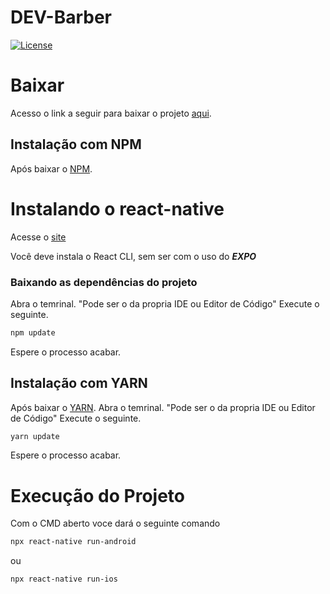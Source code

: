 # DEV-Barber

[![License](https://poser.pugx.org/quantical-solutions/reactnative/license)](//packagist.org/packages/quantical-solutions/reactnative)

# Baixar

Acesso o link a seguir para baixar o projeto [aqui](https://github.com/wpj09/app-barber/archive/refs/heads/master.zip).

## Instalação com NPM

Após baixar o [NPM](https://nodejs.org/en/).

# Instalando o react-native

Acesse o [site](https://reactnative.dev/docs/environment-setup)

Você deve instala o React CLI, sem ser com o uso do ***EXPO***

### Baixando as dependências do projeto
Abra o temrinal. "Pode ser o da propria IDE ou Editor de Código"
Execute o seguinte.

```sh
npm update
```

Espere o processo acabar.

## Instalação com YARN

Após baixar o [YARN](https://classic.yarnpkg.com/en/docs/getting-started).
Abra o temrinal. "Pode ser o da propria IDE ou Editor de Código"
Execute o seguinte.

```sh
yarn update
```

Espere o processo acabar.

# Execução do Projeto

Com o CMD aberto voce dará o seguinte comando

```sh
npx react-native run-android
```

ou

```sh
npx react-native run-ios
```
